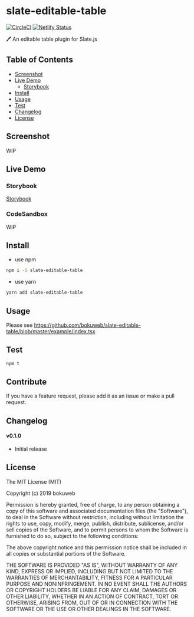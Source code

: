 # slate-editable-table

[![CircleCI](https://circleci.com/gh/bokuweb/slate-editable-table/tree/master.svg?style=svg)](https://circleci.com/gh/bokuweb/slate-editable-table/tree/master) [![Netlify Status](https://api.netlify.com/api/v1/badges/38cf0525-13bf-4e03-827b-5cd3d9d452a3/deploy-status)](https://app.netlify.com/sites/jolly-fermi-6a0c28/deploys)

:pen: An editable table plugin for Slate.js


## Table of Contents

* [Screenshot](#Screenshot)
* [Live Demo](#live-demo)
  * [Storybook](#storybook)
* [Install](#install)
* [Usage](#usage)
* [Test](#test)
* [Changelog](#changelog)
* [License](#license)


## Screenshot

WIP

## Live Demo

### Storybook

[Storybook](https://jolly-fermi-6a0c28.netlify.com/)

### CodeSandbox

WIP

## Install

- use npm

```sh
npm i -S slate-editable-table
```

- use yarn

```sh
yarn add slate-editable-table
```

## Usage

Please see https://github.com/bokuweb/slate-editable-table/blob/master/example/index.tsx


## Test

``` sh
npm t
```

## Contribute

If you have a feature request, please add it as an issue or make a pull request.

## Changelog

#### v0.1.0

- Initial release

## License

The MIT License (MIT)

Copyright (c) 2019 bokuweb

Permission is hereby granted, free of charge, to any person obtaining a copy of this software and associated documentation files (the "Software"), to deal in the Software without restriction, including without limitation the rights to use, copy, modify, merge, publish, distribute, sublicense, and/or sell copies of the Software, and to permit persons to whom the Software is furnished to do so, subject to the following conditions:

The above copyright notice and this permission notice shall be included in all copies or substantial portions of the Software.

THE SOFTWARE IS PROVIDED "AS IS", WITHOUT WARRANTY OF ANY KIND, EXPRESS OR IMPLIED, INCLUDING BUT NOT LIMITED TO THE WARRANTIES OF MERCHANTABILITY, FITNESS FOR A PARTICULAR PURPOSE AND NONINFRINGEMENT. IN NO EVENT SHALL THE AUTHORS OR COPYRIGHT HOLDERS BE LIABLE FOR ANY CLAIM, DAMAGES OR OTHER LIABILITY, WHETHER IN AN ACTION OF CONTRACT, TORT OR OTHERWISE, ARISING FROM, OUT OF OR IN CONNECTION WITH THE SOFTWARE OR THE USE OR OTHER DEALINGS IN THE SOFTWARE.